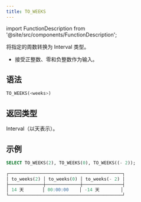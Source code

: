 ```yaml
---
title: TO_WEEKS
---
```

import FunctionDescription from '@site/src/components/FunctionDescription';

<FunctionDescription description="引入或更新于：v1.2.677"/>

将指定的周数转换为 Interval 类型。

- 接受正整数、零和负整数作为输入。

## 语法

```sql
TO_WEEKS(<weeks>)
```

## 返回类型

Interval（以天表示）。

## 示例

```sql
SELECT TO_WEEKS(2), TO_WEEKS(0), TO_WEEKS((- 2));

┌───────────────────────────────────────────┐
│ to_weeks(2) │ to_weeks(0) │ to_weeks(- 2) │
├─────────────┼─────────────┼───────────────┤
│ 14 天       │ 00:00:00    │ -14 天        │
└───────────────────────────────────────────┘
```